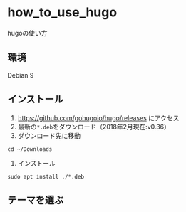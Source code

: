 # how_to_use_hugo
hugoの使い方

## 環境
Debian 9

## インストール
1. https://github.com/gohugoio/hugo/releases にアクセス
1. 最新の`*.deb`をダウンロード（2018年2月現在:v0.36）
1. ダウンロード先に移動
```
cd ~/Downloads
```

1. インストール
```
sudo apt install ./*.deb
```

## テーマを選ぶ
